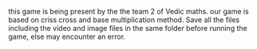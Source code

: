 this game is being present by the the team 2 of Vedic maths. 
our game is based on criss cross and base multiplication method.
Save all the files including the video and image files in the same folder before running the game, else may encounter an error.
